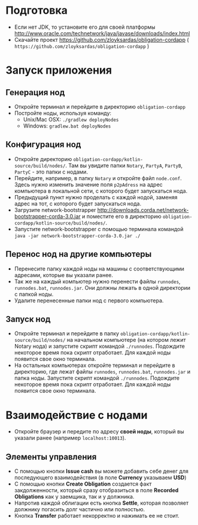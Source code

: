 # Подготовка
* Если нет JDK, то установите его для своей платформы http://www.oracle.com/technetwork/java/javase/downloads/index.html
* Скачайте проект https://github.com/zloyksardas/obligation-cordapp ( ` https://github.com/zloyksardas/obligation-cordapp ` )

# Запуск приложения

## Генерация нод
* Откройте терминал и перейдите в директорию `obligation-cordapp` 
* Постройте ноды, иcпользуя команду:
    * Unix/Mac OSX: `./gradlew deployNodes`
    * Windows: `gradlew.bat deployNodes`
## Конфигурация нод
* Откройте директорию `obligation-cordapp/kotlin-source/build/nodes/`. Там вы увидите папки `Notary`, `PartyA`, `PartyB`, `PartyC` \- это папки с нодами.
* Перейдите, например, в папку `Notary` и откройте файл  `node.conf`. Здесь нужно изменить значение поля `p2pAdress` на адрес компьютера в локальной сети, с которого будет запускаться нода.
* Предыдущий пункт нужно проделать с каждой нодой, заменяя адрес на тот, с которого будет запускаться нода.
* Загрузите network-bootstrapper http://downloads.corda.net/network-bootstrapper-corda-3.0.jar и поместите его в директорию `obligation-cordapp/kotlin-source/build/nodes/`.
* Запустите network-bootstrapper с помощью терминала командой `java -jar network-bootstrapper-corda-3.0.jar ./`

## Перенос нод на другие компьютеры
* Перенесите папку каждой ноды на машины с соответствующими адресами, которые вы указали ранее.
* Так же на каждый компьютер нужно перенести файлы `runnodes`, `runnodes.bat`, `runnodes.jar`. Они должны лежать в одной директории с папкой ноды.
* Удалите перенесенные папки нод с первого компьютера.

## Запуск нод
* Откройте терминал и перейдите в папку `obligation-cordapp/kotlin-source/build/nodes/` на начальном компьютере (на котором лежит Notary нода) и запустите скрипт командой `./runnodes`. Подождите некоторое время пока скрипт отработает. Для каждой ноды появится свое окно терминала.
* На остальных компьютерах откройте терминал и  перейдите в директорию, где лежат файлы `runnodes`, `runnodes.bat`, `runnodes.jar` и папка ноды. Запустите скрипт командой `./runnodes`. Подождите некоторое время пока скрипт отработает. Для каждой ноды появится свое окно терминала.

# Взаимодействие с нодами
* Откройте браузер и передите по адресу **своей ноды**, который вы указали ранее (например `localhost:10013`).

## Элементы управления
* С помощью кнопки **Issue cash** вы можете добавить себе денег для последующего взаимодействия (в поле **Currency** указываем **USD**)
* С помощью кнопки **Create Obligation** создается факт закдолженности, который сразу отобразиться в поле **Recorded Obligations** как у заемщика, так и у должника.
* Напротив каждой облигации есть кнопка **Settle**, которая позволяет должнику погасить долг частично или полностью.
* Кнопка **Transfer** работает некорректно и нажимать ее не стоит.

